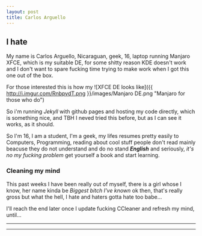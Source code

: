 ```yaml
---
layout: post
title: Carlos Arguello 
---
```


## I hate

My name is Carlos Arguello, Nicaraguan, geek, 16, laptop running Manjaro XFCE, which is my suitable DE, for some shitty reason KDE doesn't work and I don't want to spare fucking time trying to make work when I got this one out of the box.

For those interested this is how my ![XFCE DE looks like]({{ http://i.imgur.com/RnbpvdT.png }}/images/Manjaro DE.png  "Manjaro for those who do")

So i'm running _Jekyll_ with github pages and hosting my code directly, which is something nice, and TBH I neved tried this before, but as I can see it works, as it should.

So I'm 16, I am a student, I'm a geek, my lifes resumes pretty easily to Computers, Programming, reading about cool stuff people don't read mainly beacuse they do not understand and do no stand **_English_** and seriously, _it's no my fucking problem_ get yourself a book and start learning. 

### Cleaning my mind

This past weeks I have been really out of myself, there is a girl whose I know, her name kinda be _Biggest bitch I've known_ ok then, that's really gross but what the hell, I hate and haters gotta hate too babe...

I'll reach the end later once I update fucking CCleaner and refresh my mind, until...


----
****
